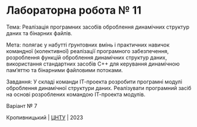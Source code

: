 ﻿# Лабораторна робота № 11

Тема: Реалізація програмних засобів оброблення динамічних структур даних та бінарних файлів.

Мета: полягає у набутті ґрунтовних вмінь і практичних навичок командної (колективної) реалізації програмного забезпечення, розроблення функцій оброблення динамічних структур даних, використання стандартних засобів С++ для керування динамічною пам’яттю та бінарними файловими потоками.

Завдання: У складі команди ІТ-проекта розробити програмні модулі оброблення динамічної структури даних. Реалізувати програмний засіб на основі розроблених командою ІТ-проекта модулів.

Варіант № 7

Кропивницький | <a href="http://www.kntu.kr.ua/">ЦНТУ</a> | 2023